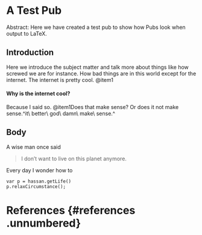 # A Test Pub

Abstract: Here we have created a test pub to show how Pubs look when
output to LaTeX.

## Introduction

Here we introduce the subject matter and talk more about things like how
screwed we are for instance. How bad things are in this world except for
the internet. The internet is pretty cool. @item1

#### Why is the internet cool?

Because I said so. @item1Does that make sense? Or does it not make
sense.^it\ better\ god\ damn\ make\ sense.^

## Body

A wise man once said

> I don’t want to live on this planet anymore.

Every day I wonder how to

    var p = hassan.getLife()
    p.relaxCircumstance();

# References {#references .unnumbered}
